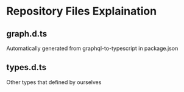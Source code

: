 # Repository Files Explaination

## graph.d.ts

Automatically generated from graphql-to-typescript in package.json

## types.d.ts

Other types that defined by ourselves
